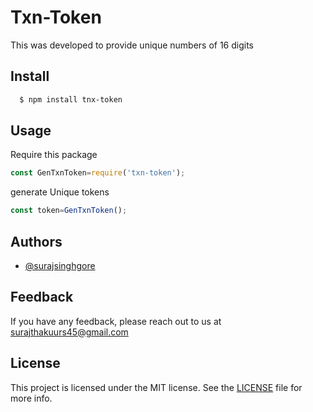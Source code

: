 
# Txn-Token

This was developed to provide unique numbers of 16 digits


## Install



```bash
  $ npm install tnx-token
```
    
## Usage

Require this package
```js
const GenTxnToken=require('txn-token');
```
generate Unique tokens
```js
const token=GenTxnToken();
```


## Authors

- [@surajsinghgore](https://www.linkedin.com/in/surajsinghgore)


## Feedback

If you have any feedback, please reach out to us at surajthakuurs45@gmail.com


## License

This project is licensed under the MIT license. See the [LICENSE](LICENSE) file for more info.